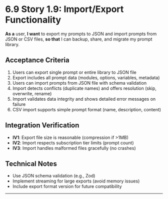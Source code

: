 # 6.9 Story 1.9: Import/Export Functionality

**As a** user,
**I want** to export my prompts to JSON and import prompts from JSON or CSV files,
**so that** I can backup, share, and migrate my prompt library.

## Acceptance Criteria

1. Users can export single prompt or entire library to JSON file
2. Export includes all prompt data (modules, options, variables, metadata)
3. Users can import prompts from JSON file with schema validation
4. Import detects conflicts (duplicate names) and offers resolution (skip, overwrite, rename)
5. Import validates data integrity and shows detailed error messages on failure
6. CSV import supports simple prompt format (name, description, content)

## Integration Verification

- **IV1**: Export file size is reasonable (compression if >1MB)
- **IV2**: Import respects subscription tier limits (prompt count)
- **IV3**: Import handles malformed files gracefully (no crashes)

## Technical Notes

- Use JSON schema validation (e.g., Zod)
- Implement streaming for large exports (avoid memory issues)
- Include export format version for future compatibility

---

